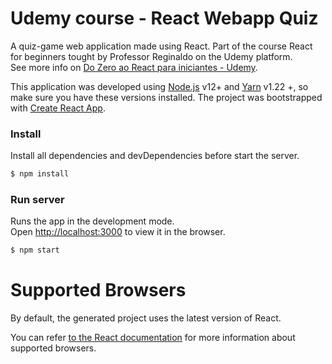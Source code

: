 # Udemy course - React Webapp Quiz

A quiz-game web application made using React. Part of the course React for beginners tought by Professor Reginaldo on the Udemy platform.<br>
See more info on [Do Zero ao React para iniciantes - Udemy](https://www.udemy.com/course/xumes-react-criando-site-para-empresa).

This application was developed using [Node.js](https://nodejs.org/) v12+ and [Yarn](https://yarnpkg.com/) v1.22 +, so make sure you have these versions installed.
The project was bootstrapped with [Create React App](https://github.com/facebookincubator/create-react-app).

### Install

Install all dependencies and devDependencies before start the server.

```sh
$ npm install
```

### Run server

Runs the app in the development mode.<br>
Open [http://localhost:3000](http://localhost:3000) to view it in the browser.

```sh
$ npm start
```

# Supported Browsers

By default, the generated project uses the latest version of React.

You can refer [to the React documentation](https://reactjs.org/docs/react-dom.html#browser-support) for more information about supported browsers.

